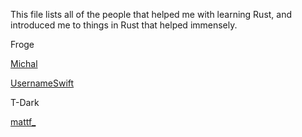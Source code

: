 This file lists all of the people that helped me with learning Rust, and introduced me to things in Rust that helped immensely.


Froge

[Michal](https://pronounce.tar.black/not-my-segfault)

[UsernameSwift](https://en.pronouns.page/@UsernameSwift)

T-Dark

[mattf_](https://github.com/mattfbacon)
